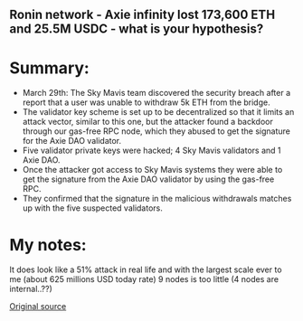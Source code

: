 ## Ronin network - Axie infinity lost 173,600 ETH and 25.5M USDC - what is your hypothesis?


# Summary:

- March 29th: The Sky Mavis team discovered the security breach after a report that a user was unable to withdraw 5k ETH from the bridge.
- The validator key scheme is set up to be decentralized so that it limits an attack vector, similar to this one, but the attacker found a backdoor through our gas-free RPC node, which they abused to get the signature for the Axie DAO validator.
- Five validator private keys were hacked; 4 Sky Mavis validators and 1 Axie DAO.
- Once the attacker got access to Sky Mavis systems they were able to get the signature from the Axie DAO validator by using the gas-free RPC.
- They confirmed that the signature in the malicious withdrawals matches up with the five suspected validators.

# My notes:
It does look like a 51% attack in real life and with the largest scale ever to me (about 625 millions USD today rate)
9 nodes is too little (4 nodes are internal..??)

 [Original source](https://roninblockchain.substack.com/p/community-alert-ronin-validators?s=w&fbclid=IwAR0OzWPQ-o4SoH3N-NjUxJgBWa1oLYqrbDO4PUYkMeFJpUecL8m5lbX2C_g)